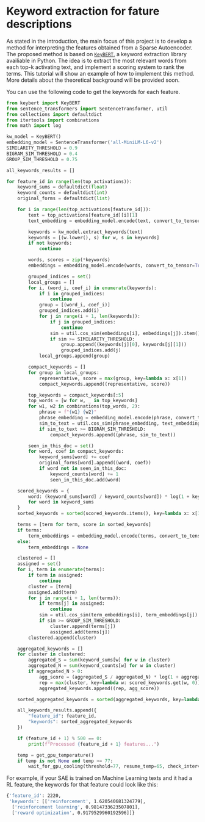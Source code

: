 # Keyword extraction for fature descriptions 

As stated in the introduction, the main focus of this project is to develop a method 
for interpreting the features obtained from a Sparse Autoencoder. The proposed method 
is based on [`KeyBERT`](https://maartengr.github.io/KeyBERT/), a keyword extraction 
library availiable in Python. The idea is to extract the most relevant words from each 
top-k activating text, and implement a scoring system to rank the terms. This tutorial 
will show an example of how to implement this method. More details about the 
theoretical background will be provided soon. 

You can use the following code to get the keywords for each feature. 
```python 
from keybert import KeyBERT
from sentence_transformers import SentenceTransformer, util
from collections import defaultdict
from itertools import combinations
from math import log

kw_model = KeyBERT()
embedding_model = SentenceTransformer('all-MiniLM-L6-v2')
SIMILARITY_THRESHOLD = 0.9
BIGRAM_SIM_THRESHOLD = 0.4
GROUP_SIM_THRESHOLD = 0.75

all_keywords_results = []

for feature_id in range(len(top_activations)):
    keyword_sums = defaultdict(float)
    keyword_counts = defaultdict(int)
    original_forms = defaultdict(list)

    for i in range(len(top_activations[feature_id])):
        text = top_activations[feature_id][i][1]
        text_embedding = embedding_model.encode(text, convert_to_tensor=True)

        keywords = kw_model.extract_keywords(text)
        keywords = [(w.lower(), s) for w, s in keywords]
        if not keywords:
            continue

        words, scores = zip(*keywords)
        embeddings = embedding_model.encode(words, convert_to_tensor=True)

        grouped_indices = set()
        local_groups = []
        for i, (word_i, coef_i) in enumerate(keywords):
            if i in grouped_indices:
                continue
            group = [(word_i, coef_i)]
            grouped_indices.add(i)
            for j in range(i + 1, len(keywords)):
                if j in grouped_indices:
                    continue
                sim = util.cos_sim(embeddings[i], embeddings[j]).item()
                if sim >= SIMILARITY_THRESHOLD:
                    group.append((keywords[j][0], keywords[j][1]))
                    grouped_indices.add(j)
            local_groups.append(group)

        compact_keywords = []
        for group in local_groups:
            representative, score = max(group, key=lambda x: x[1])
            compact_keywords.append((representative, score))

        top_keywords = compact_keywords[:5]
        top_words = [w for w, _ in top_keywords]
        for w1, w2 in combinations(top_words, 2):
            phrase = f"{w1} {w2}"
            phrase_embedding = embedding_model.encode(phrase, convert_to_tensor=True)
            sim_to_text = util.cos_sim(phrase_embedding, text_embedding).item()
            if sim_to_text >= BIGRAM_SIM_THRESHOLD:
                compact_keywords.append((phrase, sim_to_text))

        seen_in_this_doc = set()
        for word, coef in compact_keywords:
            keyword_sums[word] += coef
            original_forms[word].append((word, coef))
            if word not in seen_in_this_doc:
                keyword_counts[word] += 1
                seen_in_this_doc.add(word)

    scored_keywords = {
        word: (keyword_sums[word] / keyword_counts[word]) * log(1 + keyword_counts[word])
        for word in keyword_sums
    }
    sorted_keywords = sorted(scored_keywords.items(), key=lambda x: x[1], reverse=True)

    terms = [term for term, score in sorted_keywords]
    if terms:
        term_embeddings = embedding_model.encode(terms, convert_to_tensor=True)
    else:
        term_embeddings = None

    clustered = []
    assigned = set()
    for i, term in enumerate(terms):
        if term in assigned:
            continue
        cluster = [term]
        assigned.add(term)
        for j in range(i + 1, len(terms)):
            if terms[j] in assigned:
                continue
            sim = util.cos_sim(term_embeddings[i], term_embeddings[j]).item()
            if sim >= GROUP_SIM_THRESHOLD:
                cluster.append(terms[j])
                assigned.add(terms[j])
        clustered.append(cluster)

    aggregated_keywords = []
    for cluster in clustered:
        aggregated_S = sum(keyword_sums[w] for w in cluster)
        aggregated_N = sum(keyword_counts[w] for w in cluster)
        if aggregated_N > 0:
            agg_score = (aggregated_S / aggregated_N) * log(1 + aggregated_N)
            rep = max(cluster, key=lambda w: scored_keywords.get(w, 0))
            aggregated_keywords.append((rep, agg_score))

    sorted_aggregated_keywords = sorted(aggregated_keywords, key=lambda x: x[1], reverse=True)

    all_keywords_results.append({
        "feature_id": feature_id,
        "keywords": sorted_aggregated_keywords
    })

    if (feature_id + 1) % 500 == 0:
        print(f"Processed {feature_id + 1} features...")

    temp = get_gpu_temperature()
    if temp is not None and temp >= 77:
        wait_for_gpu_cooling(threshold=77, resume_temp=65, check_interval=5)
```

For example, if your SAE is trained on Machine Learning texts and it had a RL feature, 
the keywords for that feature could look like this: 
```bash
{'feature_id': 2220,
 'keywords': [['reinforcement', 1.620540681324779],
  ['reinforcement learning', 0.9814733623507801],
  ['reward optimization', 0.9179529960192596]]}
```

